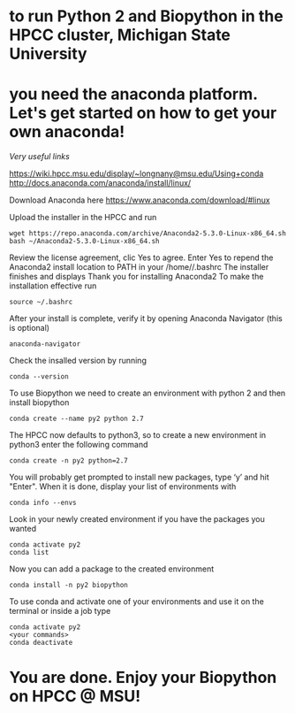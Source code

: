 # to run Python 2 and Biopython in the HPCC cluster, Michigan State University 
# you need the anaconda platform. Let's get started on how to get your own anaconda!

*Very useful links*

https://wiki.hpcc.msu.edu/display/~longnany@msu.edu/Using+conda<br/>
http://docs.anaconda.com/anaconda/install/linux/

Download Anaconda here https://www.anaconda.com/download/#linux

Upload the installer in the HPCC and run

`wget https://repo.anaconda.com/archive/Anaconda2-5.3.0-Linux-x86_64.sh`<br/>
`bash ~/Anaconda2-5.3.0-Linux-x86_64.sh`<br/>

Review the license agreement, clic Yes to agree.
Enter Yes to repend the Anaconda2 install location to PATH in your /home/<user>/.bashrc
The installer finishes and displays Thank you for installing Anaconda2
To make the installation effective run

`source ~/.bashrc`

After your install is complete, verify it by opening Anaconda Navigator (this is optional)

`anaconda-navigator`

Check the insalled version by running

`conda --version`

To use Biopython we need to create an environment with python 2 and then 
install biopython 

`conda create --name py2 python 2.7`

The HPCC now defaults to python3, so to create a new environment in python3 enter the following command 

`conda create -n py2 python=2.7`

You will probably get prompted to install new packages, type ‘y’ and hit "Enter". 
When it is done, display your list of environments with

`conda info --envs` <br/>

Look in your newly created environment if you have the packages you wanted

`conda activate py2` <br/>
`conda list` <br/>

Now you can add a package to the created environment

`conda install -n py2 biopython`

To use conda and activate one of your environments and use it on the terminal
or inside a job type

`conda activate py2`<br/>
`<your commands>`<br/>
`conda deactivate`

# You are done. Enjoy your Biopython on HPCC @ MSU!

